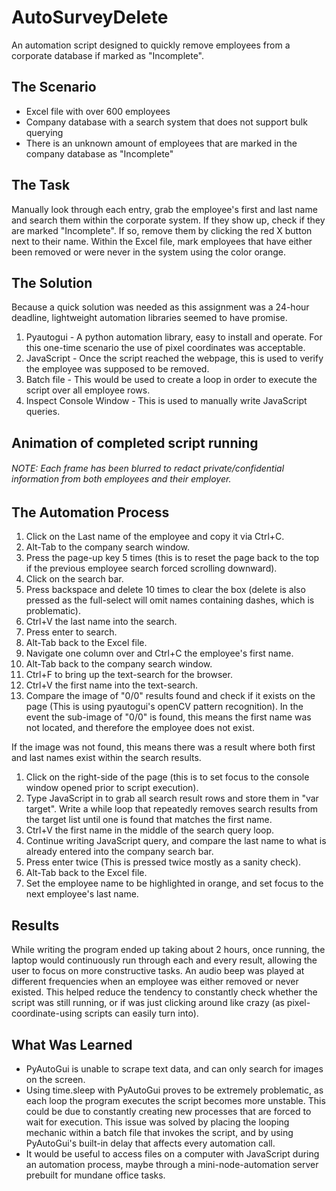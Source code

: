 # AutoSurveyDelete
An automation script designed to quickly remove employees from a corporate database if marked as "Incomplete".

## The Scenario
* Excel file with over 600 employees
* Company database with a search system that does not support bulk querying
* There is an unknown amount of employees that are marked in the company database as "Incomplete"

## The Task
Manually look through each entry, grab the employee's first and last name and search them within the corporate system.
If they show up, check if they are marked "Incomplete". If so, remove them by clicking the red X button next to their name.
Within the Excel file, mark employees that have either been removed or were never in the system using the color orange.

## The Solution
Because a quick solution was needed as this assignment was a 24-hour deadline, lightweight automation libraries seemed to have promise.
1. Pyautogui - A python automation library, easy to install and operate. For this one-time scenario the use of pixel coordinates was acceptable.
1. JavaScript - Once the script reached the webpage, this is used to verify the employee was supposed to be removed.
1. Batch file - This would be used to create a loop in order to execute the script over all employee rows.
1. Inspect Console Window - This is used to manually write JavaScript queries.

## Animation of completed script running
###### NOTE: Each frame has been blurred to redact private/confidential information from both employees and their employer.

## The Automation Process
1. Click on the Last name of the employee and copy it via Ctrl+C.
1. Alt-Tab to the company search window.
1. Press the page-up key 5 times (this is to reset the page back to the top if the previous employee search forced scrolling downward).
1. Click on the search bar.
1. Press backspace and delete 10 times to clear the box (delete is also pressed as the full-select will omit names containing dashes, which is problematic).
1. Ctrl+V the last name into the search.
1. Press enter to search.
1. Alt-Tab back to the Excel file.
1. Navigate one column over and Ctrl+C the employee's first name.
1. Alt-Tab back to the company search window.
1. Ctrl+F to bring up the text-search for the browser.
1. Ctrl+V the first name into the text-search.
1. Compare the image of "0/0" results found and check if it exists on the page (This is using pyautogui's openCV pattern recognition).
In the event the sub-image of "0/0" is found, this means the first name was not located, and therefore the employee does not exist.


If the image was not found, this means there was a result where both first and last names exist within the search results.
1. Click on the right-side of the page (this is to set focus to the console window opened prior to script execution).
1. Type JavaScript in to grab all search result rows and store them in "var target".
Write a while loop that repeatedly removes search results from the target list until one is found that matches the first name.
1. Ctrl+V the first name in the middle of the search query loop.
1. Continue writing JavaScript query, and compare the last name to what is already entered into the company search bar.
1. Press enter twice (This is pressed twice mostly as a sanity check).
1. Alt-Tab back to the Excel file.
1. Set the employee name to be highlighted in orange, and set focus to the next employee's last name.

## Results
While writing the program ended up taking about 2 hours, once running, the laptop would continuously run through each and every result, allowing the user to focus on more constructive tasks.
An audio beep was played at different frequencies when an employee was either removed or never existed. This helped reduce the tendency to constantly check whether the script was still running,
or if was just clicking around like crazy (as pixel-coordinate-using scripts can easily turn into).

## What Was Learned
* PyAutoGui is unable to scrape text data, and can only search for images on the screen.
* Using time.sleep with PyAutoGui proves to be extremely problematic, as each loop the program executes the script becomes more unstable. This could be due to constantly creating new processes that are forced to wait for execution. 
This issue was solved by placing the looping mechanic within a batch file that invokes the script, and by using PyAutoGui's built-in delay that affects every automation call.
* It would be useful to access files on a computer with JavaScript during an automation process, maybe through a mini-node-automation server prebuilt for mundane office tasks.
